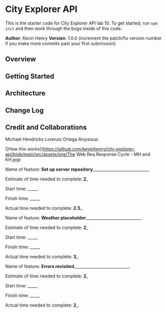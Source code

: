 # City Explorer API

This is the starter code for City Explorer API lab 10. To get started, run `npm init` and then work through the bugs inside of this code.

**Author**: Kevin Henry
**Version**: 1.0.0 (increment the patch/fix version number if you make more commits past your first submission)

## Overview
<!-- Provide a high level overview of what this application is and why you are building it, beyond the fact that it's an assignment for this class. (i.e. What's your problem domain?) -->

## Getting Started
<!-- What are the steps that a user must take in order to build this app on their own machine and get it running? -->

## Architecture
<!-- Provide a detailed description of the application design. What technologies (languages, libraries, etc) you're using, and any other relevant design information. -->

## Change Log
<!-- Use this area to document the iterative changes made to your application as each feature is successfully implemented. Use time stamps. Here's an example:

01-01-2001 4:59pm - Application now has a fully-functional express server, with a GET route for the location resource. -->

## Credit and Collaborations
<!-- Give credit (and a link) to other people or resources that helped you build this application. -->
Michael Hendricks
Lorenzo Ortega
Aloysious

![How this works](https://github.com/kevinhenry/city-explorer-api/blob/main/src/assets/img/The Web Req Response Cycle - MH and KH.jpg)

Name of feature: __Set up server repository______________________________

Estimate of time needed to complete: __2___

Start time: _____

Finish time: _____

Actual time needed to complete: __2.5___


Name of feature: __Weather placeholder______________________________

Estimate of time needed to complete: __2___

Start time: _____

Finish time: _____

Actual time needed to complete: __3___


Name of feature: __Errors revisited______________________________

Estimate of time needed to complete: __2___

Start time: _____

Finish time: _____

Actual time needed to complete: __2___